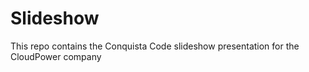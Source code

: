 # Slideshow
This repo contains the Conquista Code slideshow presentation for the CloudPower company
